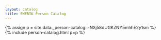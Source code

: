 ```yaml
---
layout: catalog
title: SWERIK Person Catalog
---
```

{% assign p = site.data._person-catalog.i-NXj58dUGKZNY5mhhE2y1sm %}
{% include person-catalog.html p=p %}


